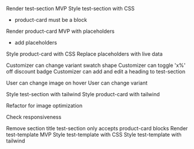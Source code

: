 <!-- # DONE -->
Render test-section MVP
Style test-section with CSS
- product-card must be a block

<!-- ? DOING -->
Render product-card MVP with placeholders
- add placeholders

<!-- @ PAUSED -->

<!-- TODO -->
Style product-card with CSS
Replace placeholders with live data

Customizer can change variant swatch shape
Customizer can toggle 'x%' off discount badge
Customizer can add and edit a heading to test-section

User can change image on hover
User can change variant

Style test-section with tailwind
Style product-card with tailwind

Refactor for image optimization

Check responsiveness


<!-- ! BUGS -->

<!-- ? SANITY REFACTORING -->

<!-- @ BONUS -->
Remove section title
test-section only accepts product-card blocks
Render test-template MVP
Style test-template with CSS
Style test-template with tailwind